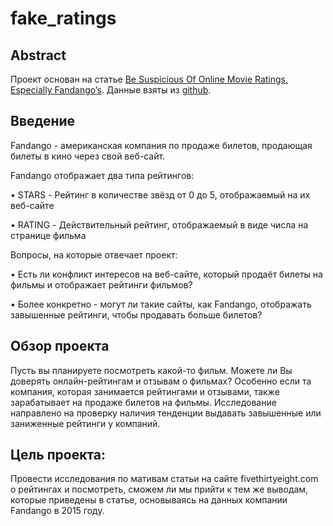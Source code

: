 # fake_ratings
## Abstract
Проект основан на статье [Be Suspicious Of Online Movie Ratings, Especially Fandango’s](http://fivethirtyeight.com/features/fandango-movies-ratings/). Данные взяты из [github](https://github.com/fivethirtyeight/data/tree/master/fandango).

## Введение 
Fandango -  американская компания по продаже билетов, продающая билеты в кино через свой веб-сайт. 

Fandango отображает два типа рейтингов:

• STARS - Рейтинг в количестве звёзд от 0 до 5, отображаемый на их веб-сайте

• RATING - Действительный рейтинг, отображаемый в виде числа на странице фильма

Вопросы, на которые отвечает проект:

• Есть ли конфликт интересов на веб-сайте, который продаёт билеты на фильмы и отображает рейтинги фильмов?

• Более конкретно - могут ли такие сайты, как Fandango, отображать завышенные рейтинги, чтобы продавать больше билетов?

## Обзор проекта

Пусть вы планируете посмотреть какой-то фильм. Можете ли Вы доверять онлайн-рейтингам и отзывам о фильмах? Особенно если та компания, которая занимается рейтингами и отзывами, также зарабатывает на продаже билетов на фильмы. Исследование направлено на проверку наличия тенденции выдавать завышенные или заниженные рейтинги у компаний.

## Цель проекта:

Провести исследования по мативам статьи на сайте fivethirtyeight.com о рейтингах и посмотреть, сможем ли мы прийти к тем же выводам, которые приведены в статье, основываясь на данных компании Fandango в 2015 году.
